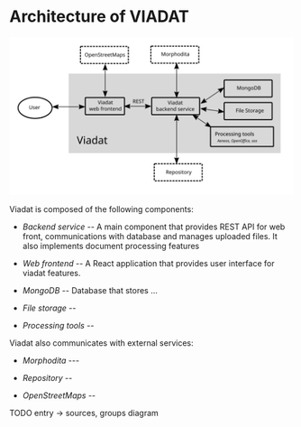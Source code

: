 # Architecture of VIADAT

![Viadat architecture](images/arch.svg)

Viadat is composed of the following components:

- *Backend service* -- A main component that provides REST API for web front,
communications with database and manages uploaded files. It also implements
document processing features

- *Web frontend* -- A React application that provides user interface for viadat features.

- *MongoDB* -- Database that stores ...

- *File storage* --

- *Processing tools* --

Viadat also communicates with external services:

- *Morphodita* ---

- *Repository* --

- *OpenStreetMaps* --


TODO entry -> sources, groups diagram